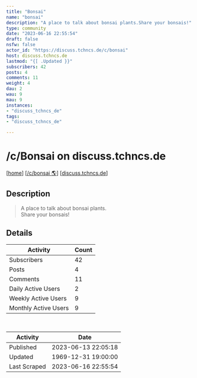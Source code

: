 ```yaml
---
title: "Bonsai" 
name: "bonsai"
description: "A place to talk about bonsai plants.Share your bonsais!"
type: community
date: "2023-06-16 22:55:54"
draft: false
nsfw: false
actor_id: "https://discuss.tchncs.de/c/bonsai"
host: discuss.tchncs.de
lastmod: "{[ .Updated }}"
subscribers: 42
posts: 4
comments: 11
weight: 4
dau: 2
wau: 9
mau: 9
instances:
- "discuss_tchncs_de"
tags: 
- "discuss_tchncs_de"

---
```


# /c/Bonsai on discuss.tchncs.de

[[home](/)]
[[/c/bonsai 🌎](https://discuss.tchncs.de/c/bonsai)]
[[discuss.tchncs.de](/instances/discuss_tchncs_de)]


## Description 

<blockquote class="description">
A place to talk about bonsai plants.<br>Share your bonsais!
</blockquote>


## Details

| Activity | Count  |
|----------------------|---|
| Subscribers          | 42 |
| Posts                | 4  |
| Comments             | 11  |
| Daily Active Users   | 2  |
| Weekly Active Users  | 9  |
| Monthly Active Users | 9  |

<br>

| Activity | Date |
|----------------------|---|
| Published            | 2023-06-13 22:05:18 |
| Updated              | 1969-12-31 19:00:00 |
| Last Scraped         | 2023-06-16 22:55:54 |

